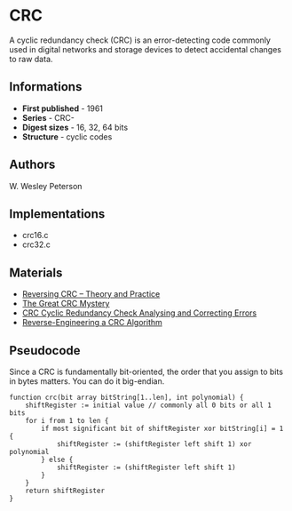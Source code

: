 # CRC

A cyclic redundancy check (CRC) is an error-detecting code commonly used in digital networks and storage devices to detect accidental changes to raw data.

## Informations

* __First published__ - 1961
* __Series__ - CRC-_<number>_
* __Digest sizes__ - 16, 32, 64 bits
* __Structure__ - cyclic codes

## Authors

W. Wesley Peterson

## Implementations

- crc16.c
- crc32.c

## Materials

- [Reversing CRC – Theory and Practice](http://sar.informatik.hu-berlin.de/research/publications/SAR-PR-2006-05/SAR-PR-2006-05_.pdf)
- [The Great CRC Mystery](http://www.ciphersbyritter.com/ARTS/CRCMYST.HTM)
- [CRC Cyclic Redundancy Check Analysing and Correcting Errors](http://einstein.informatik.uni-oldenburg.de/papers/CRC-BitfilterEng.pdf)
- [Reverse-Engineering a CRC Algorithm](http://www.cosc.canterbury.ac.nz/greg.ewing/essays/CRC-Reverse-Engineering.html)

## Pseudocode

Since a CRC is fundamentally bit-oriented, the order that you assign to bits in bytes matters. You can do it big-endian.

```
function crc(bit array bitString[1..len], int polynomial) {
    shiftRegister := initial value // commonly all 0 bits or all 1 bits
    for i from 1 to len {
        if most significant bit of shiftRegister xor bitString[i] = 1 {
            shiftRegister := (shiftRegister left shift 1) xor polynomial
        } else {
            shiftRegister := (shiftRegister left shift 1)
        }
    }
    return shiftRegister
}
```
